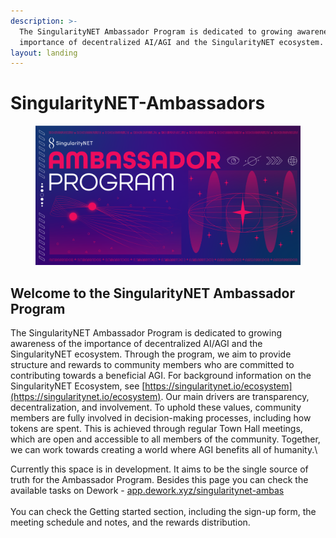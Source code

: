 ```yaml
---
description: >-
  The SingularityNET Ambassador Program is dedicated to growing awareness of the
  importance of decentralized AI/AGI and the SingularityNET ecosystem.
layout: landing
---
```


# SingularityNET-Ambassadors

<figure><img src=".gitbook/assets/Screenshot from 2023-04-15 00-46-38.png" alt=""><figcaption></figcaption></figure>

## Welcome to the SingularityNET Ambassador Program

The SingularityNET Ambassador Program is dedicated to growing awareness of the importance of decentralized AI/AGI and the SingularityNET ecosystem. Through the program, we aim to provide structure and rewards to community members who are committed to contributing towards a beneficial AGI. For background information on the SingularityNET Ecosystem, see [https://singularitynet.io/ecosystem](https://singularitynet.io/ecosystem). Our main drivers are transparency, decentralization, and involvement. To uphold these values, community members are fully involved in decision-making processes, including how tokens are spent. This is achieved through regular Town Hall meetings, which are open and accessible to all members of the community. Together, we can work towards creating a world where AGI benefits all of humanity.\


Currently this space is in development. It aims to be the single source of truth for the Ambassador Program. Besides this page you can check the available tasks on Dework - [app.dework.xyz/singularitynet-ambas](https://app.dework.xyz/singularitynet-ambas)\
\
You can check the Getting started section, including the sign-up form, the meeting schedule and notes, and the rewards distribution.
